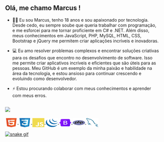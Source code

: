 ## Olá, me chamo Marcus ! 
-  👨‍💻 Eu sou Marcus, tenho 18 anos e sou apaixonado por tecnologia. Desde cedo, eu sempre soube que queria trabalhar com programação, e me esforcei para me tornar proficiente em C# e .NET. Além disso, meus conhecimentos em JavaScript, PHP, MySQL, HTML, CSS, Bootstrap e jQuery me permitem criar aplicações incríveis e inovadoras.

- 💻 Eu amo resolver problemas complexos e encontrar soluções criativas para os desafios que encontro no desenvolvimento de software. Isso me permite criar aplicativos incríveis e eficientes que são úteis para as pessoas. Meu GitHub é um exemplo da minha paixão e habilidade na área da tecnologia, e estou ansioso para continuar crescendo e evoluindo como desenvolvedor.

- ⚡ Estou procurando colaborar com meus conhecimentos e aprender com meus erros.  


##

<div>
  <a href="https://github.com/MarcusContatoDev">
  <img height="180em" src="https://github-readme-stats.vercel.app/api?username=MarcusContatoDev&show_icons=true&theme=onedark&include_all_commits=true&count_private=true"/>
  
</div>
  
  
  
<div style="display: inline_block"><br>
   <img align="center" alt="Marcus-Html" height="30" width="40" src="https://raw.githubusercontent.com/devicons/devicon/master/icons/html5/html5-original.svg">
   <img align="center" alt="Marcus-css3" height="30" width="40" src="https://raw.githubusercontent.com/devicons/devicon/master/icons/css3/css3-original.svg">
   <img align="center" alt="Marcus-javascript" height="30" width="40" src="https://raw.githubusercontent.com/devicons/devicon/master/icons/javascript/javascript-plain.svg">
   <img align="center" alt="Marcus-jquery" height="30" width="40" src="https://raw.githubusercontent.com/devicons/devicon/master/icons/jquery/jquery-original.svg">
   <img align="center" alt="Marcus-bootstrap" height="30" width="40" src="https://raw.githubusercontent.com/devicons/devicon/master/icons/bootstrap/bootstrap-original.svg">
   <img align="center" alt="Marcus-php" height="30" width="40" src="https://raw.githubusercontent.com/devicons/devicon/master/icons/php/php-original.svg">
   <img align="center" alt="Marcus-mysql" height="30" width="40" src="https://raw.githubusercontent.com/devicons/devicon/master/icons/mysql/mysql-original.svg">
</div>  
  
  
 ![snake gif](https://github.com/MarcusContatoDev/MarcusContatoDev/blob/output/github-contribution-grid-snake.svg)
